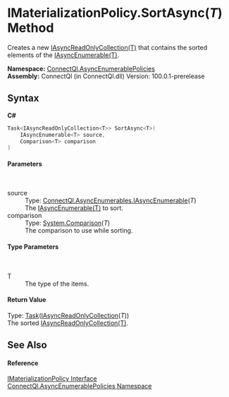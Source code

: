# IMaterializationPolicy.SortAsync(*T*) Method 
 

Creates a new <a href="T_ConnectQl_AsyncEnumerables_IAsyncReadOnlyCollection_1">IAsyncReadOnlyCollection(T)</a> that contains the sorted elements of the <a href="T_ConnectQl_AsyncEnumerables_IAsyncEnumerable_1">IAsyncEnumerable(T)</a>.

**Namespace:**&nbsp;<a href="N_ConnectQl_AsyncEnumerablePolicies">ConnectQl.AsyncEnumerablePolicies</a><br />**Assembly:**&nbsp;ConnectQl (in ConnectQl.dll) Version: 100.0.1-prerelease

## Syntax

**C#**<br />
``` C#
Task<IAsyncReadOnlyCollection<T>> SortAsync<T>(
	IAsyncEnumerable<T> source,
	Comparison<T> comparison
)

```


#### Parameters
&nbsp;<dl><dt>source</dt><dd>Type: <a href="T_ConnectQl_AsyncEnumerables_IAsyncEnumerable_1">ConnectQl.AsyncEnumerables.IAsyncEnumerable</a>(*T*)<br />The <a href="T_ConnectQl_AsyncEnumerables_IAsyncEnumerable_1">IAsyncEnumerable(T)</a> to sort.</dd><dt>comparison</dt><dd>Type: <a href="http://msdn2.microsoft.com/en-us/library/tfakywbh" target="_blank">System.Comparison</a>(*T*)<br />The comparison to use while sorting.</dd></dl>

#### Type Parameters
&nbsp;<dl><dt>T</dt><dd>The type of the items.</dd></dl>

#### Return Value
Type: <a href="http://msdn2.microsoft.com/en-us/library/dd321424" target="_blank">Task</a>(<a href="T_ConnectQl_AsyncEnumerables_IAsyncReadOnlyCollection_1">IAsyncReadOnlyCollection</a>(*T*))<br />The sorted <a href="T_ConnectQl_AsyncEnumerables_IAsyncReadOnlyCollection_1">IAsyncReadOnlyCollection(T)</a>.

## See Also


#### Reference
<a href="T_ConnectQl_AsyncEnumerablePolicies_IMaterializationPolicy">IMaterializationPolicy Interface</a><br /><a href="N_ConnectQl_AsyncEnumerablePolicies">ConnectQl.AsyncEnumerablePolicies Namespace</a><br />